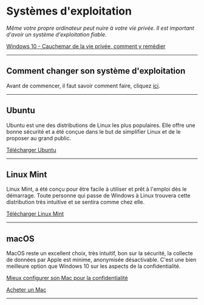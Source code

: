 # Systèmes d'exploitation

*Même votre propre ordinateur peut nuire à votre vie privée. Il est important d'avoir un système d'exploitation fiable.*

[Windows 10 - Cauchemar de la vie privée, comment y remédier](/w10.md)

---

## Comment changer son système d'exploitation

Avant de commencer, il faut savoir comment faire, cliquez [ici](https://www.youtube.com/watch?v=kZS84ctzii8).

---

## Ubuntu

Ubuntu est une des distributions de Linux les plus populaires. Elle offre une bonne sécurité et a été conçue dans le but de simplifier Linux et de le proposer au grand public. 

[Télécharger Ubuntu](https://ubuntu.com/download/desktop)

---

## Linux Mint

Linux Mint, a été conçu pour être facile à utiliser et prêt à l'emploi dès le démarrage. Toute personne qui passe de Windows à Linux trouvera cette distribution très intuitive et se sentira comme chez elle.

[Télécharger Linux Mint](https://linuxmint.com)

---

## macOS

MacOS reste un excellent choix, très intuitif, bon sur la sécurité, la collecte de données par Apple est minime, anonymisée désactivable. C'est une bien meilleure option que Windows 10 sur les aspects de la confidentialité.

[Mieux configurer son Mac pour la confidentialité](./mac.md)

[Acheter un Mac](https://www.apple.com/fr/)

---
